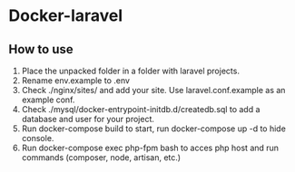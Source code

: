 # Docker-laravel

## How to use
1. Place the unpacked folder in a folder with laravel projects.
2. Rename env.example to .env
3. Check ./nginx/sites/ and add your site. Use laravel.conf.example as an example conf.
4. Check ./mysql/docker-entrypoint-initdb.d/createdb.sql to add a database and user for your project.
5. Run docker-compose build to start, run docker-compose up -d to hide console.
6. Run docker-compose exec php-fpm bash to acces php host and run commands (composer, node, artisan, etc.)
